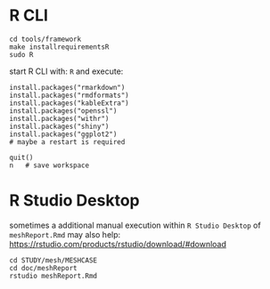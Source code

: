 
R CLI
================================================================================

    cd tools/framework
    make installrequirementsR
    sudo R

start R CLI with: `R` and execute:

    install.packages("rmarkdown")
    install.packages("rmdformats")
    install.packages("kableExtra")
    install.packages("openssl")
    install.packages("withr")
    install.packages("shiny")
    install.packages("ggplot2")
    # maybe a restart is required

    quit()
    n   # save workspace



R Studio Desktop
================================================================================

sometimes a additional manual execution within `R Studio Desktop` of `meshReport.Rmd` may also help:  
https://rstudio.com/products/rstudio/download/#download

    cd STUDY/mesh/MESHCASE
    cd doc/meshReport
    rstudio meshReport.Rmd
